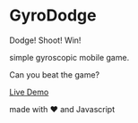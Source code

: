 # GyroDodge

Dodge! Shoot! Win!

simple gyroscopic mobile game.

Can you beat the game?

[Live Demo](https://virkano.github.io/CanvasFun/HexaDraw/)


made with :heart: and Javascript